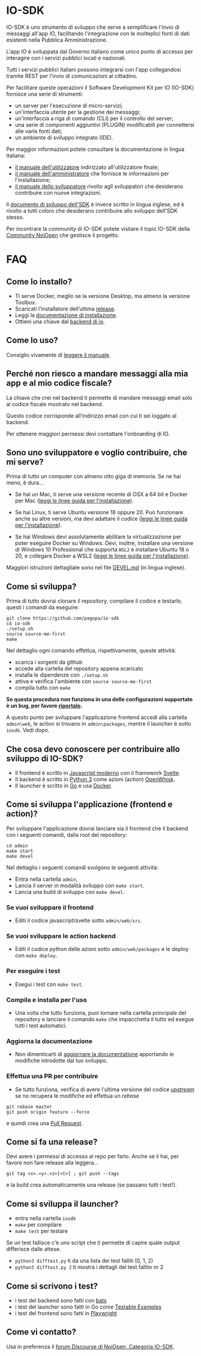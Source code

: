 # IO-SDK

IO-SDK è uno strumento di sviluppo che serve a semplificare l'invio di messaggi all'app IO, facilitando l'integrazione con le molteplici fonti di dati esistenti nella Pubblica Amministrazione.

L'app IO è sviluppata dal Governo italiano come unico punto di accesso per interagire con i servizi pubblici locali e nazionali.

Tutti i servizi pubblici italiani possono integrarsi con l'app collegandosi tramite REST per l'invio di comunicazioni al cittadino.

Per facilitare queste operazioni il Software Development Kit per IO (IO-SDK) fornisce una serie di strumenti:

- un server per l'esecuzione di micro-servizi;
- un'interfaccia utente per la gestione dei messaggi;
- un'interfaccia a riga di comando (CLI) per il controllo del server;
- una serie di componenti aggiuntivi (PLUGIN) modificabili per connettersi alle varie fonti dati;
- un ambiente di sviluppo integrato (IDE).

Per maggior informazioni potete consultare la documentazione in lingua italiana:

- [il manuale dell'utilizzatore](/docs/utente.md) indirizzato all'utilizzatore finale;
- [il manuale dell'amministratore](/docs/amministratore.md) che fornisce le informazioni per l'installazione;
- [il manuale dello sviluppatore](/docs/sviluppatore.md) rivolto agli sviluppatori che desiderano contribuire con nuove integrazioni.

Il [documento di sviluppo dell'SDK](DEVEL.md) è invece scritto in lingua inglese, ed è rivolto a tutti coloro che desiderano contribuire allo sviluppo dell'SDK stesso.

Per incontrare la community di IO-SDK potete visitare il topic IO-SDK della [Community NoiOpen](https://noiopen.discourse.group/c/progetti/io-sdk/11) che gestisce il progetto.

# FAQ

## Come lo installo?

- Ti serve Docker, meglio se la versione Desktop, ma almeno la versione Toolbox.
- Scaricati l’installatore dell’ultima [release](https://github.com/pagopa/io-sdk/releases). 
- Leggi la [documentazione di installazione](/docs/amministratore.md).
- Ottieni una chiave dal [backend di io](https://developers.io.italia.it).


## Come lo uso?

Consiglio vivamente di [leggere il manuale](/docs/utente.md).

## Perché non riesco a mandare messaggi alla mia app e al mio codice fiscale?

La chiave che crei nel backend ti permette di mandare messaggi email solo al codice fiscale mostrato nel backend.

Questo codice corrisponde all'indirizzo email con cui ti sei loggato al backend.

Per ottenere maggiori permessi devi contattare l'onboarding di IO.

## Sono uno sviluppatore e voglio contribuire, che mi serve?

Prima di tutto un computer con almeno otto giga di memoria. Se ne hai meno, è dura...

- Se hai un Mac, ti serve una versione recente di OSX a 64 bit e Docker per Mac ([leggi le linee guida per l'installazione](docs/Prerequisites/Mac/OSX.md)). 

- Se hai Linux, ti serve Ubuntu versione 18 oppure 20. Può funzionare anche su altre versioni, ma devi adattare il codice ([leggi le linee guida per l'installazione](docs/Prerequisites/Linux/Ubuntu.md)).

-  Se hai Windows devi assolutamente abilitare la virtualizzazione per poter eseguire Docker su Windows. Devi, inoltre, installare una versione di Windows 10 Professional che supporta `WSL2` e installare Ubuntu 18 o 20, e collegare Docker a WSL2 ([leggi le linee guida per l'installazione](docs/Prerequisites/Windows/10.md)). 

Maggiori istruzioni dettagliate sono nel file [DEVEL.md](/DEVEL.md) (in lingua inglese).

## Come si sviluppa?

Prima di tutto dovrai clonare il repository, compilare il codice e testarlo, questi i comandi da eseguire:

```
git clone https://github.com/pagopa/io-sdk
cd io-sdk
./setup.sh
source source-me-first
make
```

Nel dettaglio ogni comando effettua, rispettivamente, queste attività:
- scarica i sorgenti da github
- accede alla cartella del repository appena scaricato
- installa le dipendenze con `./setup.sh`
- attiva e verifica l'ambiente con `source source-me-first`
- compila tutto con `make` 

**Se questa procedura non funziona in una delle configurazioni supportate è un bug, per favore [riportalo](https://github.com/pagopa/io-sdk/issues).**

A questo punto per sviluppare l'applicazione frontend accedi alla cartella `admin\web`, le action si trovano in `admin\packages`, mentre il launcher è sotto `iosdk`. Vedi dopo.

## Che cosa devo conoscere per contribuire allo sviluppo di IO-SDK?

- Il frontend è scritto in [Javascript moderno](https://javascript.info) con il framework [Svelte](https://svelte.dev).
- Il backend è scritto in [Python 3](https://www.python.org) come azioni (action) [OpenWhisk](https://github.com/apache/openwhisk/blob/master/docs/actions-python.md).
- Il launcher è scritto in [Go](https://golang.org/) e usa [Docker](https://www.docker.com/).

## Come si sviluppa l'applicazione (frontend e action)?

Per sviluppare l'applicazione dovrai lanciare sia il frontend che il backend con i seguenti comandi, dalla root del repository:

```
cd admin
make start
make devel
```

Nel dettaglio i seguenti comandi svolgono le seguenti attività:  
- Entra nella cartella `admin`,
- Lancia il server in modalità sviluppo con `make start`.
- Lancia una build di sviluppo con `make devel`.

### Se vuoi sviluppare il frontend
- Editi il codice javascript/svelte sotto `admin/web/src`.

### Se vuoi sviluppare le action backend
- Editi il codice python delle azioni sotto `admin/web/packages` e le deploy con `make deploy`.

### Per eseguire i test
- Esegui i test con `make test`.

### Compila e installa per l'uso
- Una volta che tutto funziona, puoi tornare nella cartella principale del repository e lanciare il comando `make` che impacchetta il tutto ed esegue tutti i test automatici.

### Aggiorna la documentazione
- Non dimenticarti di [aggiornare la documentatione](/docs) apportando le modifiche introdotte dal tuo sviluppo.

### Effettua una PR per contribuire
- Se tutto funziona, verifica di avere l'ultima versione del codice [*upstream*](https://stackoverflow.com/questions/7244321/how-do-i-update-a-github-forked-repository) se no recupera le modifiche ed effettua un *rebase* 
```
git rebase master
git push origin feature --force
```
e quindi crea una [Pull Request](https://docs.github.com/en/free-pro-team@latest/github/collaborating-with-issues-and-pull-requests/about-pull-requests).

## Come si fa una release?

Devi avere i permessi di accesso al repo per farlo. 
Anche se li hai, per favore non fare release alla leggera...

`git tag <x>.<y>.<z>[<t>] ; git push --tags`

e la build crea automaticamente una release (se passano tutti i test!).

## Come si sviluppa il launcher?

- entra nella cartella `iosdk`
- `make` per compilare
- `make test` per testare

Se un test fallisce c'è uno script che ti permette di capire quale output differisce dalle attese.

- `python3 difftest.py` ti da una lista dei test falliti (0, 1, 2)
- `python3 difftest.py 2` ti mostra i dettagli del test fallito nr 2

## Come si scrivono i test?

- i test del backend sono fatti con [bats](https://github.com/sstephenson/bats)
- i test del launcher sono fatti in Go come [Testable Examples](https://blog.golang.org/examples)
- i test del frontend sono fatti in [Playwright](https://playwright.dev/)

## Come vi contatto?

Usa in preferenza il [forum Discourse di NoiOpen, Categoria IO-SDK](https://noiopen.discourse.group/c/progetti/io-sdk/11).
